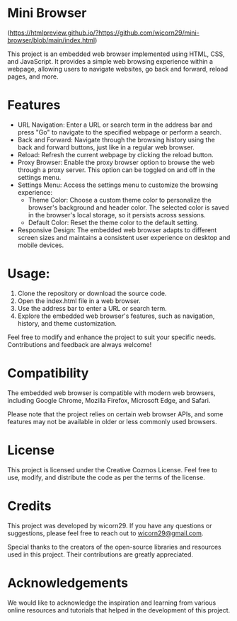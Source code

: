 # Mini Browser

(https://htmlpreview.github.io/?https://github.com/wicorn29/mini-browser/blob/main/index.html)


This project is an embedded web browser implemented using HTML, CSS, and JavaScript. It provides a simple web browsing experience within a webpage, allowing users to navigate websites, go back and forward, reload pages, and more.

# Features

- URL Navigation: Enter a URL or search term in the address bar and press "Go" to navigate to the specified webpage or perform a search.
- Back and Forward: Navigate through the browsing history using the back and forward buttons, just like in a regular web browser.
- Reload: Refresh the current webpage by clicking the reload button.
- Proxy Browser: Enable the proxy browser option to browse the web through a proxy server. This option can be toggled on and off in the settings menu.
- Settings Menu: Access the settings menu to customize the browsing experience:
  - Theme Color: Choose a custom theme color to personalize the browser's background and header color. The selected color is saved in the browser's local storage, so it persists across sessions.
  - Default Color: Reset the theme color to the default setting.
- Responsive Design: The embedded web browser adapts to different screen sizes and maintains a consistent user experience on desktop and mobile devices.

# Usage:

1. Clone the repository or download the source code.
2. Open the index.html file in a web browser.
3. Use the address bar to enter a URL or search term.
4. Explore the embedded web browser's features, such as navigation, history, and theme customization.

Feel free to modify and enhance the project to suit your specific needs. Contributions and feedback are always welcome!

# Compatibility

The embedded web browser is compatible with modern web browsers, including Google Chrome, Mozilla Firefox, Microsoft Edge, and Safari.

Please note that the project relies on certain web browser APIs, and some features may not be available in older or less commonly used browsers.

# License

This project is licensed under the Creative Cozmos License. Feel free to use, modify, and distribute the code as per the terms of the license.

# Credits

This project was developed by wicorn29. If you have any questions or suggestions, please feel free to reach out to wicorn29@gmail.com.

Special thanks to the creators of the open-source libraries and resources used in this project. Their contributions are greatly appreciated.

# Acknowledgements

We would like to acknowledge the inspiration and learning from various online resources and tutorials that helped in the development of this project.
